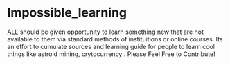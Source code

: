 # Impossible_learning
ALL should be given opportunity to learn something new that are not available to them via standard methods of instituitions
or online courses. Its an effort to cumulate sources and learning guide for people to learn cool things like astroid mining, crytocurrency
. Please Feel Free to Contribute!
